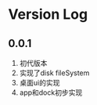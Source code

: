 <!--
 * @Author: tackchen
 * @Date: 2022-10-06 18:37:27
 * @Description: Coding something
-->
# Version Log

## 0.0.1

1. 初代版本
2. 实现了disk fileSystem
3. 桌面ui的实现
4. app和dock初步实现